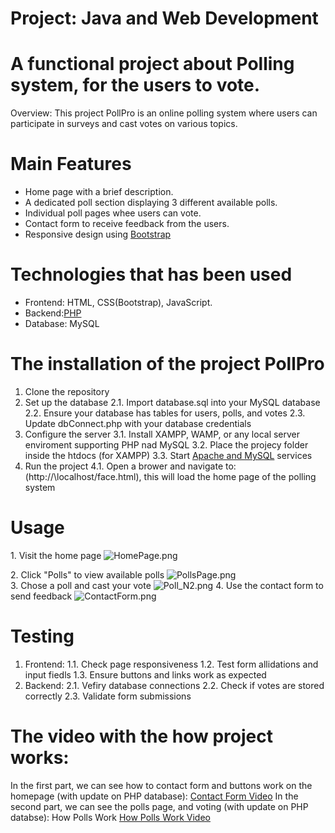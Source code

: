 # Project: Java and Web Development

# A functional project about Polling system, for the users to vote.

Overview:
This project PollPro is an online polling system where users can participate in surveys and cast votes on various topics.

# Main Features

* Home page with a brief description.
* A dedicated poll section displaying 3 different available polls.
* Individual poll pages whee users can vote.
* Contact form to receive feedback from the users.
* Responsive design using [Bootstrap](http://www.getbootstrap.com/docs/3.4/css/)

# Technologies that has been used

* Frontend: HTML, CSS(Bootstrap), JavaScript.
* Backend:[PHP](http://www.youtube.com/watch?v=-1DTYAQ25bY)
* Database: MySQL

# The installation of the project PollPro

1. Clone the repository
2. Set up the database
2.1. Import database.sql into your MySQL database
2.2. Ensure your database has tables for users, polls, and votes
2.3. Update dbConnect.php with your database credentials
3. Configure the server
3.1. Install XAMPP, WAMP, or any local server enviroment supporting PHP nad MySQL
3.2. Place the projecy folder inside the htdocs (for XAMPP)
3.3. Start [Apache and MySQL](http://www.youtube.com/watch?v=ueWpNe0PG34) services
5. Run the project
4.1. Open a brower and navigate to: (http://\localhost/face.html), this will load the home page of the polling system

# Usage

1\. Visit the home page
![HomePage.png](https://github.com/ayaaiden/Ayaulym_Myrzatay_92003661_Project_Java_Web_Development_Phase_2/blob/6bed666b53d54255f08c96f72158342e04ec2c45/HomePage.png)

2\. Click "Polls" to view available polls
![PollsPage.png](https://github.com/ayaaiden/Ayaulym_Myrzatay_92003661_Project_Java_Web_Development_Phase_2/blob/9c2d742003250e4abcb7ab3640acd7e60900b1f5/PollsPage.png)
<br>
3\. Chose a poll and cast your vote
![Poll_N2.png](https://github.com/ayaaiden/Ayaulym_Myrzatay_92003661_Project_Java_Web_Development_Phase_2/blob/6dad81e68f194a9824e36ddb7a01d76316be9bc9/Poll_N2.png)
4\. Use the contact form to send feedback
![ContactForm.png](https://github.com/ayaaiden/Ayaulym_Myrzatay_92003661_Project_Java_Web_Development_Phase_2/blob/6dad81e68f194a9824e36ddb7a01d76316be9bc9/ContactForm.png)

# Testing

1. Frontend:
1.1. Check page responsiveness
1.2. Test form allidations and input fiedls
1.3. Ensure buttons and links work as expected
2. Backend:
2.1. Vefiry database connections
2.2. Check if votes are stored correctly
2.3. Validate form submissions

# The video with the how project works:
In the first part, we can see how to contact form and buttons work on the homepage (with update on PHP database): 
[Contact Form Video](https://www.youtube.com/watch?v=AtRCeaxBag0)
In the second part, we can see the polls page, and voting (with update on PHP databse): How Polls Work
[How Polls Work Video](https://www.youtube.com/watch?v=GrfS4ovRXbE)
